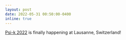 ```yaml
---
layout: post
date: 2022-05-31 00:50:00-0400
inline: true
---
```


[Psi-k 2022](https://www.psik2022.net) is finally happening at Lausanne, Switzerland! 
